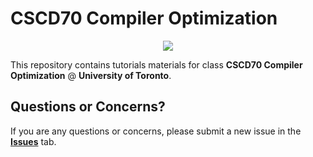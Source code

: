 # CSCD70 Compiler Optimization

<p align="middle">
  <img src="http://llvm.org/docs/_static/logo.png">
</p>

This repository contains tutorials materials for class **CSCD70 Compiler Optimization** @ **University of Toronto**.

## Questions or Concerns?

If you are any questions or concerns, please submit a new issue in the [**Issues**](https://github.com/ArmageddonKnight/CSCD70/issues) tab.

